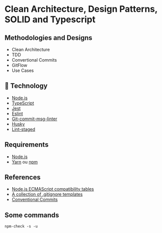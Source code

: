 # Clean Architecture, Design Patterns, SOLID and Typescript



## Methodologies and Designs
* Clean Architecture
* TDD
* Convertional Commits
* GitFlow
* Use Cases

## :rocket: Technology

- [Node.js](https://nodejs.org/en/)
- [TypeScript](https://www.typescriptlang.org/)
- [Jest](https://jestjs.io/)
- [Eslint](https://eslint.org/)
- [Git-commit-msg-linter](https://github.com/legend80s/commit-msg-linter)
- [Husky](https://github.com/typicode/husky#readme)
- [Lint-staged](https://github.com/okonet/lint-staged)

## Requirements

- [Node.js](https://nodejs.org/en/)
- [Yarn](https://classic.yarnpkg.com/) ou [npm](https://www.npmjs.com/)

## References

- [Node.js ECMAScript compatibility tables](https://node.green/)
- [A collection of .gitignore templates](https://github.com/github/gitignore)
- [Conventional Commits](https://www.conventionalcommits.org/)

## Some commands

```
npm-check -s -u
```